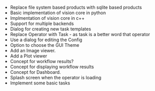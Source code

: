 

* Replace file system based products with sqlite based products
* Basic implementation of vision core in python
* Implmentation of vision core in c++
* Support for multiple backends
* Dialog for creating new task templates
* Replace Operator with Task - as task is a better word that operator
* Use a dialog for editing the Config
* Option to choose the GUI Theme
* Add an Image viewer.
* Add a Plot viewer
* Concept for workflow results?
* Concept for displaying workflow results
* Concept for Dashboard.
* Splash screen when the operator is loading
* Implement some basic tasks
